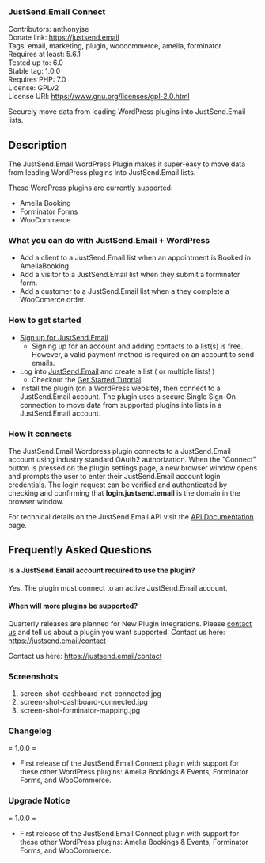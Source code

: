 ### JustSend.Email Connect

Contributors: anthonyjse\
Donate link: https://justsend.email \
Tags: email, marketing, plugin, woocommerce, ameila, forminator \
Requires at least: 5.6.1 \
Tested up to: 6.0 \
Stable tag: 1.0.0 \
Requires PHP: 7.0 \
License: GPLv2 \
License URI: https://www.gnu.org/licenses/gpl-2.0.html 

Securely move data from leading WordPress plugins into JustSend.Email lists.

## Description

The JustSend.Email WordPress Plugin makes it super-easy to move data from leading WordPress plugins into JustSend.Email lists.

These WordPress plugins are currently supported:

* Ameila Booking
* Forminator Forms
* WooCommerce

### What you can do with JustSend.Email + WordPress 

* Add a client to a JustSend.Email list when an appointment is Booked in AmeilaBooking.
* Add a visitor to a JustSend.Email list when they submit a forminator form.
* Add a customer to a JustSend.Email list when a they complete a WooComerce order.

### How to get started

* [Sign up for JustSend.Email](https://justsend.email/#sign-up) 
  - Signing up for an account and adding contacts to a list(s) is free. However, a valid payment method is required on an account to send emails.
* Log into [JustSend.Email](https://app.justsend.email) and create a list ( or multiple lists! )
  - Checkout the [Get Started Tutorial](https://justsend.email/get-started-with-justsend-email/)
* Install the plugin (on a WordPress website), then connect to a JustSend.Email account. The plugin uses a secure Single Sign-On connection to move data from supported plugins into lists in a JustSend.Email account.

### How it connects

The JustSend.Email Wordpress plugin connects to a JustSend.Email account using industry standard OAuth2 authorization. When the "Connect" button is pressed on the plugin settings page, a new browser window opens and prompts the user to enter their JustSend.Email account login credentials. The login request can be verified and authenticated by checking and confirming that **login.justsend.email** is the domain in the browser window.

For technical details on the JustSend.Email API visit the [API Documentation](https://justsend.email/api-documentation/) page.

## Frequently Asked Questions
 
#### Is a JustSend.Email account required to use the plugin?

  Yes. The plugin must connect to an active JustSend.Email account.

#### When will more plugins be supported?

Quarterly releases are planned for New Plugin integrations. Please [contact us](https://justsend.email/contact/) and tell us about a plugin you want supported. Contact us here: https://justsend.email/contact

Contact us here: https://justsend.email/contact

### Screenshots

1. screen-shot-dashboard-not-connected.jpg
2. screen-shot-dashboard-connected.jpg
3. screen-shot-forminator-mapping.jpg

### Changelog

= 1.0.0 =
* First release of the JustSend.Email Connect plugin with support for these other WordPress plugins: Amelia Bookings & Events, Forminator Forms, and WooCommerce.

### Upgrade Notice

= 1.0.0 =
* First release of the JustSend.Email Connect plugin with support for these other WordPress plugins: Amelia Bookings & Events, Forminator Forms, and WooCommerce.
